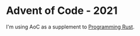 # Advent of Code - 2021

I'm using AoC as a supplement to [Programming Rust](https://www.oreilly.com/library/view/programming-rust-2nd/9781492052586/).
